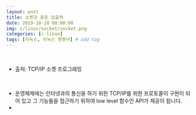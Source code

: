 ```yaml
---
layout: post
title: 소켓과 표준 입출력
date: 2019-10-20 00:00:00
img: c/linux/socket/socket.png
categories: [c-linux] 
tags: [리눅스, 리눅스 명령어] # add tag
---
```


<br>

- 출처: TCP/IP 소켓 프로그래밍

<br>

- 운영체제에는 인터넷과의 통신을 하기 위한 TCP/IP를 위한 프로토콜이 구현이 되어 있고 그 기능들을 접근하기 위하여 low level 함수인 API가 제공이 됩니다.
- 